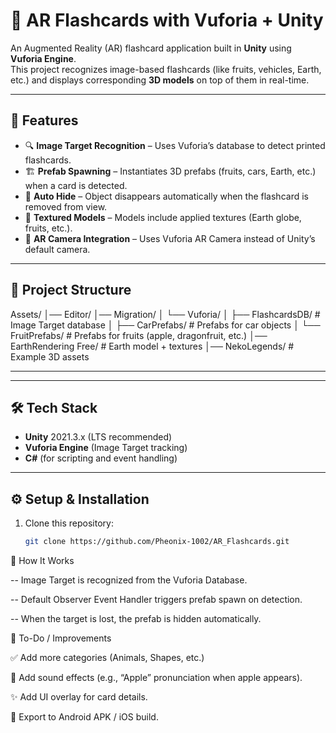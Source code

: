 # 📱 AR Flashcards with Vuforia + Unity

An Augmented Reality (AR) flashcard application built in **Unity** using **Vuforia Engine**.  
This project recognizes image-based flashcards (like fruits, vehicles, Earth, etc.) and displays corresponding **3D models** on top of them in real-time.

---

## 🚀 Features
- 🔍 **Image Target Recognition** – Uses Vuforia’s database to detect printed flashcards.  
- 🏗 **Prefab Spawning** – Instantiates 3D prefabs (fruits, cars, Earth, etc.) when a card is detected.  
- 🔄 **Auto Hide** – Object disappears automatically when the flashcard is removed from view.  
- 🎨 **Textured Models** – Models include applied textures (Earth globe, fruits, etc.).  
- 📸 **AR Camera Integration** – Uses Vuforia AR Camera instead of Unity’s default camera.  

---

## 📂 Project Structure
Assets/
│── Editor/
│── Migration/
│ └── Vuforia/
│ ├── FlashcardsDB/ # Image Target database
│ ├── CarPrefabs/ # Prefabs for car objects
│ └── FruitPrefabs/ # Prefabs for fruits (apple, dragonfruit, etc.)
│── EarthRendering Free/ # Earth model + textures
│── NekoLegends/ # Example 3D assets


---
---

## 🛠️ Tech Stack
- **Unity** 2021.3.x (LTS recommended)  
- **Vuforia Engine** (Image Target tracking)  
- **C#** (for scripting and event handling)  

---

## ⚙️ Setup & Installation
1. Clone this repository:  
   ```bash
   git clone https://github.com/Pheonix-1002/AR_Flashcards.git


📸 How It Works

-- Image Target is recognized from the Vuforia Database.

-- Default Observer Event Handler triggers prefab spawn on detection.

-- When the target is lost, the prefab is hidden automatically.

🧩 To-Do / Improvements

✅ Add more categories (Animals, Shapes, etc.)

🎵 Add sound effects (e.g., “Apple” pronunciation when apple appears).

✨ Add UI overlay for card details.

📱 Export to Android APK / iOS build.
